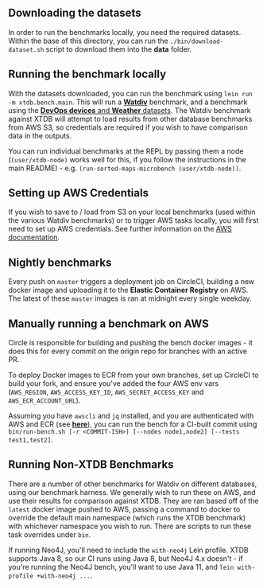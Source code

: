 ## Downloading the datasets

In order to run the benchmarks locally, you need the required datasets. Within the base of this directory, you can run the `./bin/download-dataset.sh` script to download them into the **data** folder.

## Running the benchmark locally

With the datasets downloaded, you can run the benchmark using `lein run -m xtdb.bench.main`. This will run a [**Watdiv**](https://dsg.uwaterloo.ca/watdiv/) benchmark, and a benchmark using the [**DevOps devices** and **Weather** datasets](https://docs.timescale.com/v1.2/tutorials/other-sample-datasets#in-depth-devices). The Watdiv benchmark against XTDB will attempt to load results from other database benchmarks from AWS S3, so credentials are required if you wish to have comparison data in the outputs.

You can run individual benchmarks at the REPL by passing them a node (`(user/xtdb-node)` works well for this, if you follow the instructions in the main README) - e.g. `(run-sorted-maps-microbench (user/xtdb-node))`.

## Setting up AWS Credentials

If you wish to save to / load from S3 on your local benchmarks (used within the various Watdiv benchmarks) or to trigger AWS tasks locally, you will first need to set up AWS credentials. See further information on the [AWS documentation](https://docs.aws.amazon.com/cli/latest/userguide/cli-configure-files.html).

## Nightly benchmarks

Every push on `master` triggers a deployment job on CircleCI, building a new docker image and uploading it to the **Elastic Container Registry** on AWS. The latest of these `master` images is ran at midnight every single weekday.

## Manually running a benchmark on AWS

Circle is responsible for building and pushing the bench docker images - it does this for every commit on the origin repo for branches with an active PR.

To deploy Docker images to ECR from your own branches, set up CircleCI to build your fork, and ensure you've added the four AWS env vars (`AWS_REGION`, `AWS_ACCESS_KEY_ID`, `AWS_SECRET_ACCESS_KEY` and `AWS_ECR_ACCOUNT_URL`).

Assuming you have `awscli` and `jq` installed, and you are authenticated with AWS and ECR (see [**here**](https://docs.aws.amazon.com/cli/latest/reference/ecr/get-login.html)), you can run the bench for a CI-built commit using `bin/run-bench.sh [-r <COMMIT-ISH>] [--nodes node1,node2] [--tests test1,test2]`.

## Running Non-XTDB Benchmarks

There are a number of other benchmarks for Watdiv on different databases, using our benchmark harness.
We generally wish to run these on AWS, and use their results for comparison against XTDB.
They are ran based off of the `latest` docker image pushed to AWS, passing a command to docker to override the default main namespace (which runs the XTDB benchmark) with whichever namespace you wish to run.
There are scripts to run these task overrides under `bin`.

If running Neo4J, you'll need to include the `with-neo4j` Lein profile.
XTDB supports Java 8, so our CI runs using Java 8, but Neo4J 4.x doesn't - if you're running the Neo4J bench, you'll want to use Java 11, and `lein with-profile +with-neo4j ...`.
